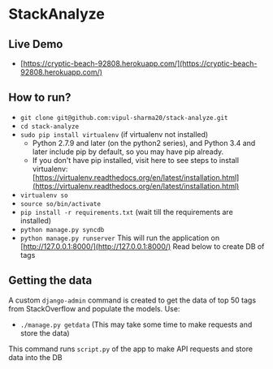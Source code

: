 StackAnalyze
============

Live Demo
---------
* [https://cryptic-beach-92808.herokuapp.com/](https://cryptic-beach-92808.herokuapp.com/)

How to run?
------------
* `git clone git@github.com:vipul-sharma20/stack-analyze.git`
* `cd stack-analyze`
* `sudo pip install virtualenv` (if virtualenv not installed)
     * Python 2.7.9 and later (on the python2 series), and Python 3.4 and later include pip by default, so you may have pip already.
     * If you don't have pip installed, visit here to see steps to install virtualenv: [https://virtualenv.readthedocs.org/en/latest/installation.html](https://virtualenv.readthedocs.org/en/latest/installation.html)
* `virtualenv so`
* `source so/bin/activate`
* `pip install -r requirements.txt` (wait till the requirements are installed)
* `python manage.py syncdb`
* `python manage.py runserver` This will run the application on [http://127.0.0.1:8000/](http://127.0.0.1:8000/)
Read below to create DB of tags

Getting the data
----------------
A custom `django-admin` command is created to get the data of top 50 tags from
StackOverflow and populate the models. Use:
* `./manage.py getdata` (This may take some time to make requests and store the data)

This command runs `script.py` of the app to make API requests and store data into the DB